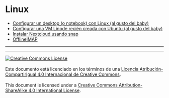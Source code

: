 # Linux

* [Configurar un desktop (o notebook) con Linux (al gusto del baby)](
ConfigurarLinuxDesktopBaby.md)
* [Configurar una VM Linode recién creada con Ubuntu (al gusto del baby)](
ConfigurarLinodeBaby.md)
* [Instalar Nextcloud usando snap](InstalarNextcloudSnap.md)
* [OfflineIMAP](OfflineIMAP.md)


___
<!-- LICENSE -->
___
<a rel="licencia" href="http://creativecommons.org/licenses/by-sa/4.0/deed.es">
<img alt="Creative Commons License" style="border-width:0"
src="https://i.creativecommons.org/l/by-sa/4.0/88x31.png" /></a>
<br /><br />
Este documento está licenciado en los términos de una <a rel="licencia"
href="http://creativecommons.org/licenses/by-sa/4.0/deed.es">
Licencia Atribución-CompartirIgual 4.0 Internacional de Creative Commons</a>.
<br /><br />
This document is licensed under a <a rel="license" 
href="http://creativecommons.org/licenses/by-sa/4.0/deed.en">
Creative Commons Attribution-ShareAlike 4.0 International License</a>.
<!-- END --> 
